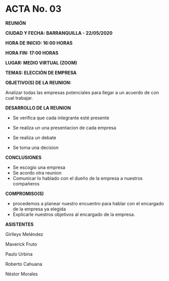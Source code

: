 # **ACTA No. 03** #

**REUNIÓN**

**CIUDAD Y FECHA: BARRANQUILLA - 22/05/2020**

**HORA DE INICIO: 16:00 HORAS**

**HORA FIN: 17:00 HORAS**

**LUGAR: MEDIO VIRTUAL (ZOOM)**

**TEMAS: ELECCIÓN DE EMPRESA**

**OBJETIVO(S) DE LA REUNION:**

Analizar todas las empresas potenciales para llegar a un acuerdo de con cual trabajar.

**DESARROLLO DE LA REUNION**

* Se verifica que cada integrante esté presente

*	Se realiza un una presentacion de cada empresa

*	Se realiza un debate

*	Se toma una decision

**CONCLUSIONES**
*	Se escogio una empresa
* Se acordo otra reunion
* Comunicar lo  hablado con el dueño de la empresa a nuestros compañeros  

**COMPROMISO(S)**
* procedemos a planear nuestro encuentro para hablar con el encargado de la empresa ya elegida 
* Explicarle nuestros objetivos al encargado de la empresa.

**ASISTENTES**

Girlleys Meléndez

Maverick Fruto

Paulo Urbina

Roberto Cahuana

Néstor Morales
